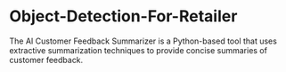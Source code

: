 # Object-Detection-For-Retailer
The AI Customer Feedback Summarizer is a Python-based tool that uses extractive summarization techniques to provide concise summaries of customer feedback.
